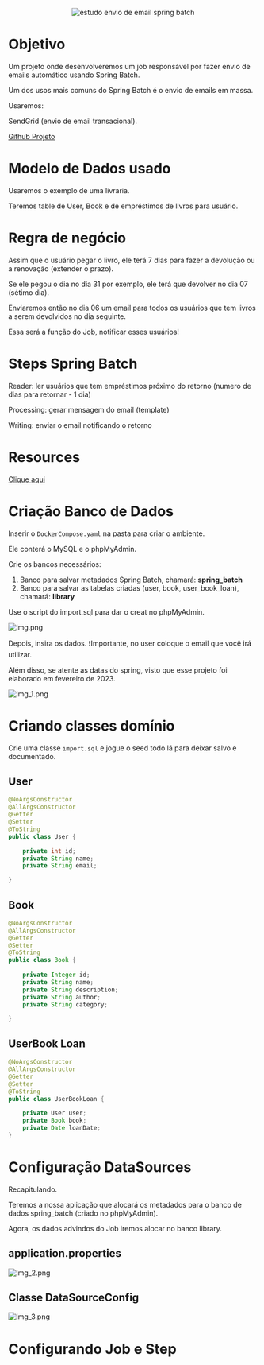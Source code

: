<p align="center">
  <img src="https://img.shields.io/static/v1?label=Spring Essential - Dev Superior&message=Envio Email Spring Batch&color=8257E5&labelColor=000000" alt="estudo envio de email spring batch" />
</p>

# Objetivo

Um projeto onde desenvolveremos um job responsável por fazer envio de emails automático usando Spring Batch.

Um dos usos mais comuns do Spring Batch é o envio de emails em massa.

Usaremos:

SendGrid (envio de email transacional).

[Github Projeto](https://github.com/devsuperior/send-book-email-spring-batch)

# Modelo de Dados usado

Usaremos o exemplo de uma livraria.

Teremos table de User, Book e de empréstimos de livros para usuário.

# Regra de negócio

Assim que o usuário pegar o livro, ele terá 7 dias para fazer a devolução ou a renovação (extender o prazo).

Se ele pegou o dia no dia 31 por exemplo, ele terá que devolver no dia 07 (sétimo dia).

Enviaremos então no dia 06 um email para todos os usuários que tem livros a serem devolvidos no dia seguinte.

Essa será a função do Job, notificar esses usuários!

# Steps Spring Batch

Reader: ler usuários que tem empréstimos próximo do retorno (numero de dias para retornar - 1 dia)

Processing: gerar mensagem do email (template)

Writing: enviar o email notificando o retorno

# Resources

[Clique aqui](https://github.com/devsuperior/send-book-email-spring-batch?tab=readme-ov-file#resources)

# Criação Banco de Dados

Inserir o ``DockerCompose.yaml`` na pasta para criar o ambiente.

Ele conterá o MySQL e o phpMyAdmin.

Crie os bancos necessários:

1. Banco para salvar metadados Spring Batch, chamará: **spring_batch**
2. Banco para salvar as tabelas criadas (user, book, user_book_loan), chamará: **library**

Use o script do import.sql para dar o creat no phpMyAdmin.

![img.png](img.png)

Depois, insira os dados. ❗Importante, no user coloque o email que você irá utilizar.

Além disso, se atente as datas do spring, visto que esse projeto foi elaborado em fevereiro de 2023.

![img_1.png](img_1.png)

# Criando classes domínio

Crie uma classe ``import.sql`` e jogue o seed todo lá para deixar salvo e documentado.

## User

```java
@NoArgsConstructor
@AllArgsConstructor
@Getter
@Setter
@ToString
public class User {

    private int id;
    private String name;
    private String email;

}
```

## Book

```java
@NoArgsConstructor
@AllArgsConstructor
@Getter
@Setter
@ToString
public class Book {
    
    private Integer id;
    private String name;
    private String description;
    private String author;
    private String category;

}
```

## UserBook Loan

```java
@NoArgsConstructor
@AllArgsConstructor
@Getter
@Setter
@ToString
public class UserBookLoan {

    private User user;
    private Book book;
    private Date loanDate;
}
```

# Configuração DataSources

Recapitulando.

Teremos a nossa aplicação que alocará os metadados para o banco de dados spring_batch (criado no phpMyAdmin).

Agora, os dados advindos do Job iremos alocar no banco library.

## application.properties

![img_2.png](img_2.png)

## Classe DataSourceConfig

![img_3.png](img_3.png)




# Configurando Job e Step